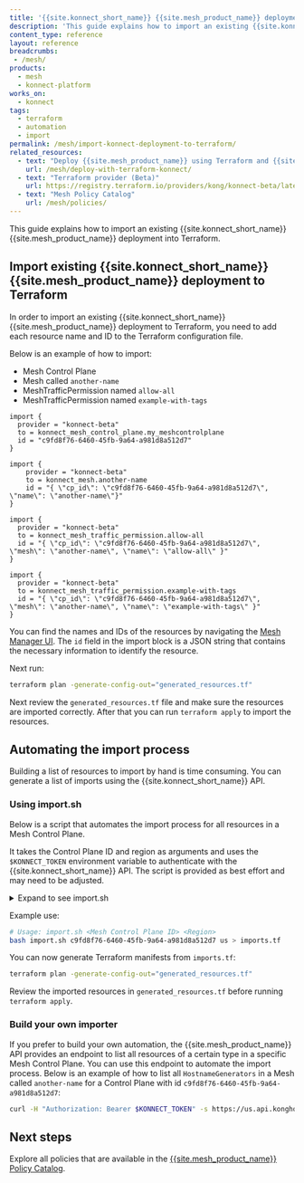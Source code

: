 ```yaml
---
title: '{{site.konnect_short_name}} {{site.mesh_product_name}} deployment to Terraform'
description: 'This guide explains how to import an existing {{site.konnect_short_name}} {{site.mesh_product_name}} deployment into Terraform.'
content_type: reference
layout: reference
breadcrumbs: 
 - /mesh/
products:
  - mesh
  - konnect-platform
works_on:
  - konnect
tags:
  - terraform
  - automation
  - import
permalink: /mesh/import-konnect-deployment-to-terraform/
related_resources:
  - text: "Deploy {{site.mesh_product_name}} using Terraform and {{site.konnect_short_name}}"
    url: /mesh/deploy-with-terraform-konnect/
  - text: "Terraform provider (Beta)"
    url: https://registry.terraform.io/providers/kong/konnect-beta/latest
  - text: "Mesh Policy Catalog"
    url: /mesh/policies/
---
```



This guide explains how to import an existing {{site.konnect_short_name}} {{site.mesh_product_name}} deployment into Terraform.


## Import existing {{site.konnect_short_name}} {{site.mesh_product_name}} deployment to Terraform

In order to import an existing {{site.konnect_short_name}} {{site.mesh_product_name}} deployment to Terraform, you need to add each resource name and ID to the Terraform configuration file.

Below is an example of how to import:
- Mesh Control Plane
- Mesh called `another-name`
- MeshTrafficPermission named `allow-all`
- MeshTrafficPermission named `example-with-tags`

```hcl
import {
  provider = "konnect-beta"
  to = konnect_mesh_control_plane.my_meshcontrolplane
  id = "c9fd8f76-6460-45fb-9a64-a981d8a512d7"
}

import {
    provider = "konnect-beta"
    to = konnect_mesh.another-name
    id = "{ \"cp_id\": \"c9fd8f76-6460-45fb-9a64-a981d8a512d7\", \"name\": \"another-name\"}"
}

import {
  provider = "konnect-beta"
  to = konnect_mesh_traffic_permission.allow-all
  id = "{ \"cp_id\": \"c9fd8f76-6460-45fb-9a64-a981d8a512d7\", \"mesh\": \"another-name\", \"name\": \"allow-all\" }"
}

import {
  provider = "konnect-beta"
  to = konnect_mesh_traffic_permission.example-with-tags
  id = "{ \"cp_id\": \"c9fd8f76-6460-45fb-9a64-a981d8a512d7\", \"mesh\": \"another-name\", \"name\": \"example-with-tags\" }"
}
```

You can find the names and IDs of the resources by navigating the [Mesh Manager UI](https://cloud.konghq.com/us/mesh-manager).
The `id` field in the import block is a JSON string that contains the necessary information to identify the resource.

Next run:

```bash
terraform plan -generate-config-out="generated_resources.tf"
```

Next review the `generated_resources.tf` file and make sure the resources are imported correctly.
After that you can run `terraform apply` to import the resources.

## Automating the import process

Building a list of resources to import by hand is time consuming. You can generate a list of imports using the {{site.konnect_short_name}} API.

### Using import.sh

Below is a script that automates the import process for all resources in a Mesh Control Plane.

It takes the Control Plane ID and region as arguments and uses the `$KONNECT_TOKEN` environment variable to authenticate with the {{site.konnect_short_name}} API.
The script is provided as best effort and may need to be adjusted.

<details markdown=1>
  <summary>Expand to see import.sh</summary>

```bash
#!/bin/bash

set -euo pipefail  # Exit on error, undefined variables, and failed pipes

# Ensure script is run with required arguments
if [ "$#" -ne 2 ]; then
  echo "Usage: $0 <cp_id> <region>" >&2
  exit 1
fi

# Capture arguments
CP_ID="$1"
REGION="$2"

# Ensure KONNECT_TOKEN is set
if [ -z "${KONNECT_TOKEN:-}" ]; then
  echo "Error: KONNECT_TOKEN environment variable is not set." >&2
  exit 1
fi

# Define API base URL with dynamic cp_id
BASE_URL="https://${REGION}.api.konghq.com/v1/mesh/control-planes/${CP_ID}/api"
AUTH_HEADER="Authorization: Bearer ${KONNECT_TOKEN}"

# Resources that are not mesh-scoped
RESOURCE_TYPES=(
  hostnamegenerators
)

# Resources that are mesh-scoped
MESH_RESOURCE_TYPES=(
  meshexternalservices
  meshmultizoneservices
  meshservices
  meshaccesslogs
  meshcircuitbreakers
  meshfaultinjections
  meshhealthchecks
  meshhttproutes
  meshloadbalancingstrategies
  meshmetrics
  meshpassthroughs
  meshproxypatches
  meshratelimits
  meshretries
  meshtcproutes
  meshtimeouts
  meshtlses
  meshtraces
  meshtrafficpermissions
)

# Print import block for the Control Plane itself
cat <<EOF

import {
  provider = konnect-beta
  to = konnect_mesh_control_plane.my_meshcontrolplane
  id = "${CP_ID}"
}

EOF

# Fetch all meshes first
MESHES=$(curl -s "$BASE_URL/meshes" -H "$AUTH_HEADER" | jq -r '.items[].name' || true)

# Function to convert PascalCase to snake_case
pascal_to_snake() {
  echo "$1" | perl -pe 's/([a-z0-9])([A-Z])/\1_\L\2/g' | tr '[:upper:]' '[:lower:]' | tr -d '\n'
}

# Loop over each non-mesh-scoped resource
for RESOURCE in "${RESOURCE_TYPES[@]}"; do
  OUTPUT=$(curl -s "$BASE_URL/$RESOURCE" -H "$AUTH_HEADER")
  NAMES=()  # Initialize NAMES as an empty array
  NAMES=$(echo "$OUTPUT" | jq -r '.items[].name' || true)
  TYPE=$(echo "$OUTPUT" | jq -r '.items[0].type' || true)
  TYPE_SNAKE=$(pascal_to_snake "$TYPE")

  # Generate and print import blocks
  for NAME in $NAMES; do
    cat <<EOF

import {
  provider = konnect-beta
  to = konnect_mesh_${TYPE_SNAKE}.${NAME}
  id = "{ \"cp_id\": \"${CP_ID}\", \"name\": \"$NAME\" }"
}

EOF
  done
done

# Loop over each mesh
for MESH in $MESHES; do
  # Print mesh import block separately
  cat <<EOF

import {
  provider = konnect-beta
  to = konnect_mesh.${MESH}
  id = "{ \"cp_id\": \"${CP_ID}\", \"name\": \"$MESH\"}"
}

EOF

  # Loop over each mesh-scoped resource type
  for RESOURCE in "${MESH_RESOURCE_TYPES[@]}"; do
    RESOURCES_OUTPUT=$(curl -s "$BASE_URL/meshes/${MESH}/$RESOURCE" -H "$AUTH_HEADER")
    NAMES=()  # Initialize NAMES as an empty array
    NAMES=$(echo "$RESOURCES_OUTPUT" | jq -r '.items[].name' || true)
    TYPE=$(echo "$RESOURCES_OUTPUT" | jq -r '.items[0].type' || true)
    TYPE_SNAKE=$(pascal_to_snake "$TYPE")

    # Generate and print import blocks for mesh-specific resources
    for NAME in $NAMES; do
      cat <<EOF

import {
  provider = konnect-beta
  to = konnect_${TYPE_SNAKE}.${NAME}
  id = "{ \"cp_id\": \"${CP_ID}\", \"mesh\": \"$MESH\", \"name\": \"$NAME\" }"
}

EOF
    done
  done
done
```
</details>

Example use:

```bash
# Usage: import.sh <Mesh Control Plane ID> <Region>
bash import.sh c9fd8f76-6460-45fb-9a64-a981d8a512d7 us > imports.tf
```

You can now generate Terraform manifests from `imports.tf`:

```bash
terraform plan -generate-config-out="generated_resources.tf"
```

Review the imported resources in `generated_resources.tf` before running `terraform apply`.

### Build your own importer

If you prefer to build your own automation, the {{site.mesh_product_name}} API provides an endpoint to list all resources of a certain type in a specific Mesh Control Plane. You can use this endpoint to automate the import process. Below is an example of how to list all `HostnameGenerators` in a Mesh called `another-name` for a Control Plane with id `c9fd8f76-6460-45fb-9a64-a981d8a512d7`:

```bash
curl -H "Authorization: Bearer $KONNECT_TOKEN" -s https://us.api.konghq.com/v1/mesh/control-planes/c9fd8f76-6460-45fb-9a64-a981d8a512d7/api/meshes/another-name/hostnamegenerators
```


## Next steps

Explore all policies that are available in the [{{site.mesh_product_name}} Policy Catalog](/mesh/policies/).